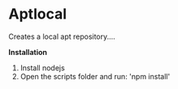 # Aptlocal

Creates a local apt repository....

**Installation**
1. Install nodejs
2. Open the scripts folder and run: 'npm install'